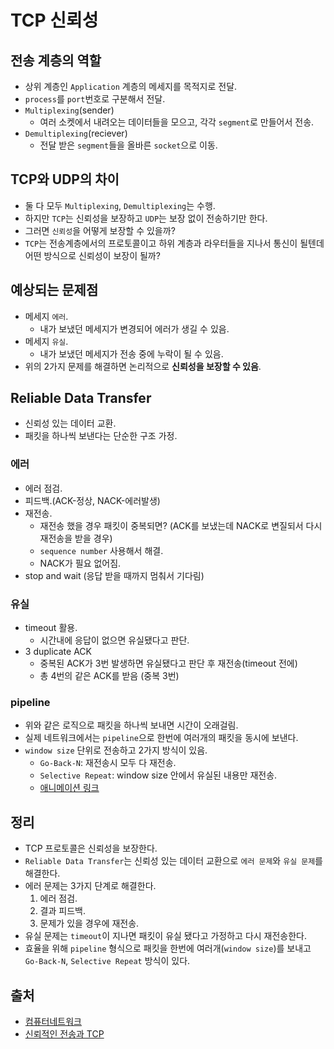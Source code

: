 # TCP 신뢰성

## 전송 계층의 역할

- 상위 계층인 `Application` 계층의 메세지를 목적지로 전달.
- `process`를 `port`번호로 구분해서 전달.
- `Multiplexing`(sender)
  - 여러 소켓에서 내려오는 데이터들을 모으고, 각각 `segment`로 만들어서 전송.
- `Demultiplexing`(reciever)
  - 전달 받은 `segment`들을 올바른 `socket`으로 이동.

## TCP와 UDP의 차이

- 둘 다 모두 `Multiplexing`, `Demultiplexing`는 수행.
- 하지만 `TCP`는 신뢰성을 보장하고 `UDP`는 보장 없이 전송하기만 한다.
- 그러면 `신뢰성`을 어떻게 보장할 수 있을까?
- `TCP`는 전송계층에서의 프로토콜이고 하위 계층과 라우터들을 지나서 통신이 될텐데 어떤 방식으로 신뢰성이 보장이 될까?

## 예상되는 문제점

- 메세지 `에러`.
  - 내가 보냈던 메세지가 변경되어 에러가 생길 수 있음.
- 메세지 `유실`.
  - 내가 보냈던 메세지가 전송 중에 누락이 될 수 있음.
- 위의 2가지 문제를 해결하면 논리적으로 **신뢰성을 보장할 수 있음**.

## Reliable Data Transfer

- 신뢰성 있는 데이터 교환.
- 패킷을 하나씩 보낸다는 단순한 구조 가정.

### 에러

- 에러 점검.
- 피드백.(ACK-정상, NACK-에러발생)
- 재전송.
  - 재전송 했을 경우 패킷이 중복되면? (ACK를 보냈는데 NACK로 변질되서 다시 재전송을 받을 경우)
  - `sequence number` 사용해서 해결.
  - NACK가 필요 없어짐.
- stop and wait (응답 받을 때까지 멈춰서 기다림)

### 유실

- timeout 활용.
  - 시간내에 응답이 없으면 유실됐다고 판단.
- 3 duplicate ACK
  - 중복된 ACK가 3번 발생하면 유실됐다고 판단 후 재전송(timeout 전에)
  - 총 4번의 같은 ACK를 받음 (중복 3번)

### pipeline

- 위와 같은 로직으로 패킷을 하나씩 보내면 시간이 오래걸림.
- 실제 네트워크에서는 `pipeline`으로 한번에 여러개의 패킷을 동시에 보낸다.
- `window size` 단위로 전송하고 2가지 방식이 있음.
  - `Go-Back-N`: 재전송시 모두 다 재전송.
  - `Selective Repeat`: window size 안에서 유실된 내용만 재전송.
  - [애니메이션 링크](https://www2.tkn.tu-berlin.de/teaching/rn/animations/gbn_sr/)

## 정리

- TCP 프로토콜은 신뢰성을 보장한다.
- `Reliable Data Transfer`는 신뢰성 있는 데이터 교환으로 `에러 문제`와 `유실 문제`를 해결한다.
- 에러 문제는 3가지 단계로 해결한다.
  1. 에러 점검.
  2. 결과 피드백.
  3. 문제가 있을 경우에 재전송.
- 유실 문제는 `timeout`이 지나면 패킷이 유실 됐다고 가정하고 다시 재전송한다.
- 효율을 위해 `pipeline` 형식으로 패킷을 한번에 여러개(`window size`)를 보내고 `Go-Back-N`, `Selective Repeat` 방식이 있다.

## 출처

- [컴퓨터네트워크](http://www.kocw.net/home/cview.do?cid=6166c077e545b736)
- [신뢰적인 전송과 TCP](https://frog-in-well.tistory.com/48)

